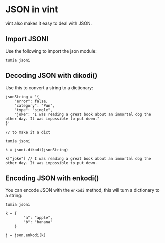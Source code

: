# JSON in vint

vint also makes it easy to deal with JSON.

## Import JSONI

Use the following to import the json module:
```
tumia jsoni
```

## Decoding JSON with dikodi()
Use this to convert a string to a dictionary:
```
jsonString = '{                                                                                                            
    "error": false,                                                                                          
    "category": "Pun",                                                                                       
    "type": "single",                                                                                        
    "joke": "I was reading a great book about an immortal dog the other day. It was impossible to put down."
}'

// to make it a dict

tumia jsoni

k = jsoni.dikodi(jsonString)

k["joke"] // I was reading a great book about an immortal dog the other day. It was impossible to put down.
```

## Encoding JSON with enkodi()

You can encode JSON with the `enkodi` method, this will turn a dictionary to a string:
```
tumia jsoni

k = {
        "a": "apple",
        "b": "banana"
    }

j = json.enkodi(k)
```
